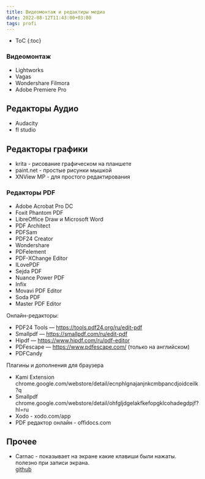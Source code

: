 ```yaml
---
title: Видеомонтаж и редактиры медиа 
date: 2022-08-12T11:43:00+03:00
tags: profi
---
```


- ToC
{:toc}

### Видеомонтаж
- Lightworks
- Vagas
- Wondershare Filmora
- Adobe Premiere Pro

## Редакторы Аудио
- Audacity
- fl studio

## Редакторы графики
- krita - рисование графическом на планшете
- paint.net - простые рисунки мышкой
- XNView MP - для простого редактирования

### Редакторы PDF
- Adobe Acrobat Pro DC
- Foxit Phantom PDF
- LibreOffice Draw и Microsoft Word
- PDF Architect
- PDFSam
- PDF24 Creator
- Wondershare
- PDFelement
- PDF-XChange Editor
- ILovePDF
- Sejda PDF
- Nuance Power PDF
- Infix
- Movavi PDF Editor
- Soda PDF
- Master PDF Editor

Онлайн-редакторы:
- PDF24 Tools — https://tools.pdf24.org/ru/edit-pdf
- Smallpdf — https://smallpdf.com/ru/edit-pdf
- Hipdf — https://www.hipdf.com/ru/pdf-editor
- PDFescape — https://www.pdfescape.com/ (только на английском)
- PDFCandy

Плагины и дополнения для браузера
- Kami Extension chrome.google.com/webstore/detail/ecnphlgnajanjnkcmbpancdjoidceilk?q
- Smallpdf chrome.google.com/webstore/detail/ohfgljdgelakfkefopgklcohadegdpjf?hl=ru
- Xodo - xodo.com/app
- PDF редактор онлайн - offidocs.com

## Прочее
- Carnac - показывает на экране какие клавиши были нажаты. полезно при записи экрана. <br>
  [github](https://github.com/Code52/carnac/releases)


